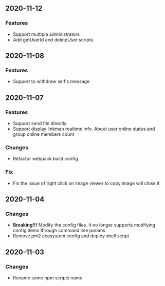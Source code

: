 ## 2020-11-12

### Features
- Support multiple administrators
- Add getUserId and deleteUser scripts


## 2020-11-08

### Features
- Support to withdraw self's message


## 2020-11-07

### Features
- Support send file directly
- Support display linkman realtime info. About user online status and group online members count
### Changes
- Refactor webpack build config
### Fix
- Fix the issue of right click on image viewer to copy image will close it


## 2020-11-04

### Changes
- **Breaking!!!** Modify the config files. It no longer supports modifying config items through command line params
- Remove pm2 ecosystem config and deploy shell script


## 2020-11-03

### Changes
- Rename some npm scripts name